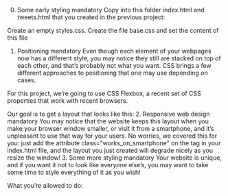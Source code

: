 0. Some early styling
mandatory
Copy into this folder index.html and tweets.html that you created in the previous project:

Create an empty styles.css.
Create the file base.css and set the content of this file
1. Positioning
mandatory
Even though each element of your webpages now has a different style, you may notice they still are stacked on top of each other, and that’s probably not what you want. CSS brings a few different approaches to positioning that one may use depending on cases.

For this project, we’re going to use CSS Flexbox, a recent set of CSS properties that work with recent browsers.

Our goal is to get a layout that looks like this:
2. Responsive web design
mandatory
You may notice that the website keeps this layout when you make your browser window smaller, or visit it from a smartphone, and it’s unpleasant to use that way for your users. No worries, we covered this for you: just add the attribute class="works_on_smartphone" on the <body> tag in your index.html file, and the layout you just created will degrade nicely as you resize the window!
3. Some more styling
mandatory
Your website is unique, and if you want it not to look like everyone else’s, you may want to take some time to style everything of it as you wish!

What you’re allowed to do: